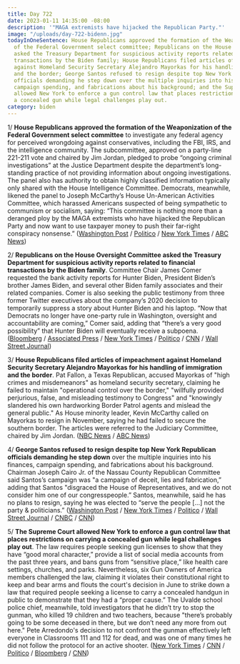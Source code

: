 ```yaml
---
title: Day 722
date: 2023-01-11 14:35:00 -08:00
description: '"MAGA extremists have hijacked the Republican Party."'
image: "/uploads/day-722-bidenn.jpg"
todayInOneSentence: House Republicans approved the formation of the Weaponization
  of the Federal Government select committee; Republicans on the House Oversight Committee
  asked the Treasury Department for suspicious activity reports related to financial
  transactions by the Biden family; House Republicans filed articles of impeachment
  against Homeland Security Secretary Alejandro Mayorkas for his handling of immigration
  and the border; George Santos refused to resign despite top New York Republican
  officials demanding he step down over the multiple inquiries into his finances,
  campaign spending, and fabrications about his background; and the Supreme Court
  allowed New York to enforce a gun control law that places restrictions on carrying
  a concealed gun while legal challenges play out.
category: biden
---
```


1/ **House Republicans approved the formation of the Weaponization of the Federal Government select committee** to investigate any federal agency for perceived wrongdoing against conservatives, including the FBI, IRS, and the intelligence community. The subcommittee, approved on a party-line 221-211 vote and chaired by Jim Jordan, pledged to probe “ongoing criminal investigations” at the Justice Department despite the department’s long-standing practice of not providing information about ongoing investigations. The panel also has authority to obtain highly classified information typically only shared with the House Intelligence Committee. Democrats, meanwhile, likened the panel to Joseph McCarthy’s House Un-American Activities Committee, which harassed Americans suspected of being sympathetic to communism or socialism, saying: “This committee is nothing more than a deranged ploy by the MAGA extremists who have hijacked the Republican Party and now want to use taxpayer money to push their far-right conspiracy nonsense.” ([Washington Post](https://www.washingtonpost.com/politics/2023/01/10/house-vote-republicans-committee-investigate-government/) / [Politico](https://www.politico.com/news/2023/01/10/house-republicans-justice-department-00077108) / [New York Times](https://www.nytimes.com/2023/01/10/us/politics/house-republican-committee-weaponization-government.html) / [ABC News](https://abcnews.go.com/Politics/house-vote-weaponization-federal-government-panel-1st-week/story?id=96342735))

2/ **Republicans on the House Oversight Committee asked the Treasury Department for suspicious activity reports related to financial transactions by the Biden family**. Committee Chair James Comer requested the bank activity reports for Hunter Biden, President Biden’s brother James Biden, and several other Biden family associates and their related companies. Comer is also seeking the public testimony from three former Twitter executives about the company’s 2020 decision to temporarily suppress a story about Hunter Biden and his laptop. “Now that Democrats no longer have one-party rule in Washington, oversight and accountability are coming,” Comer said, adding that “there’s a very good possibility” that Hunter Biden will eventually receive a subpoena. ([Bloomberg](https://www.bloomberg.com/news/articles/2023-01-11/house-republicans-move-quickly-to-ramp-up-hunter-biden-probe?srnd=politics-vp&sref=MIBMEEoj) / [Associated Press](https://apnews.com/article/biden-technology-politics-united-states-government-us-department-of-the-treasury-b80e36533fa8da85199fe397d2b50d85) / [New York Times](https://www.nytimes.com/2023/01/11/us/politics/biden-finances-congress.html) / [Politico](https://www.politico.com/minutes/congress/01-11-2023/gop-hunter-biden-moves-begin/) / [CNN](https://www.cnn.com/2023/01/11/politics/house-oversight-treasury-department-letter/index.html) / [Wall Street Journal](https://www.wsj.com/articles/republicans-press-treasury-for-records-related-to-hunter-biden-11673449011?mod=lead_feature_below_a_pos1))

3/ **House Republicans filed articles of impeachment against Homeland Security Secretary Alejandro Mayorkas for his handling of immigration and the border**. Pat Fallon, a Texas Republican, accused Mayorkas of "high crimes and misdemeanors" as homeland security secretary, claiming he failed to maintain "operational control over the border," "willfully provided perjurious, false, and misleading testimony to Congress" and "knowingly slandered his own hardworking Border Patrol agents and mislead the general public." As House minority leader, Kevin McCarthy called on Mayorkas to resign in November, saying he had failed to secure the southern border. The articles were referred to the Judiciary Committee, chaired by Jim Jordan. ([NBC News](https://www.nbcnews.com/politics/congress/articles-impeachment-filed-dhs-secretary-mayorkas-rcna65174) / [ABC News](https://abcnews.go.com/Politics/articles-impeachment-introduced-alejandro-mayorkas-texas-republican/story?id=96342798))

4/ **George Santos refused to resign despite top New York Republican officials demanding he step down** over the multiple inquiries into his finances, campaign spending, and fabrications about his background. Chairman Joseph Cairo Jr. of the Nassau County Republican Committee said Santos’s campaign was "a campaign of deceit, lies and fabrication,” adding that Santos "disgraced the House of Representatives, and we do not consider him one of our congresspeople.” Santos, meanwhile, said he has no plans to resign, saying he was elected to “serve the people \[...\] not the party & politicians.” ([Washington Post](https://www.washingtonpost.com/politics/2023/01/11/new-york-santos-house-republicans/) / [New York Times](https://www.nytimes.com/2023/01/11/nyregion/george-santos-nassau-resign.html) / [Politico](https://www.politico.com/news/2023/01/11/local-n-y-gop-leaders-to-call-on-george-santos-to-resign-00077450) / [Wall Street Journal](https://www.wsj.com/articles/george-santos-loses-support-from-long-island-republicans-who-call-on-him-to-resign-11673456409?mod=hp_lead_pos10) / [CNBC](https://www.cnbc.com/2023/01/11/watch-live-nassau-county-gop-officials-make-major-announcement-about-embattled-rep-george-santos.html) / [CNN](https://www.cnn.com/2023/01/11/politics/george-santos-nassau-county-resign/index.html))

5/ **The Supreme Court allowed New York to enforce a gun control law that places restrictions on carrying a concealed gun while legal challenges play out**. The law requires people seeking gun licenses to show that they have “good moral character,” provide a list of social media accounts from the past three years, and bans guns from “sensitive place,” like health care settings, churches, and parks. Nevertheless, six Gun Owners of America members challenged the law, claiming it violates their constitutional right to keep and bear arms and flouts the court's decision in June to strike down a law that required people seeking a license to carry a concealed handgun in public to demonstrate that they had a “proper cause.” The Uvalde school police chief, meanwhile, told investigators that he didn’t try to stop the gunman, who killed 19 children and two teachers, because "there’s probably going to be some deceased in there, but we don’t need any more from out here." Pete Arredondo's decision to not confront the gunman effectively left everyone in Classrooms 111 and 112 for dead, and was one of many times he did not follow the protocol for an active shooter. ([New York Times](https://www.nytimes.com/2023/01/11/us/new-york-gun-law-supreme-court.html) / [CNN](https://www.cnn.com/2023/01/10/us/uvalde-school-massacre-arredondo-interview/index.html) / [Politico](https://www.politico.com/news/2023/01/11/scotus-new-york-gun-laws-can-stay-in-place-for-now-00077448) / [Bloomberg](https://www.bloomberg.com/news/articles/2023-01-11/supreme-court-leaves-new-york-s-new-handgun-restrictions-in-force?srnd=politics-vp&sref=MIBMEEoj) / [CNN](https://www.cnn.com/2023/01/11/politics/supreme-court-new-york-gun-law/index.html))